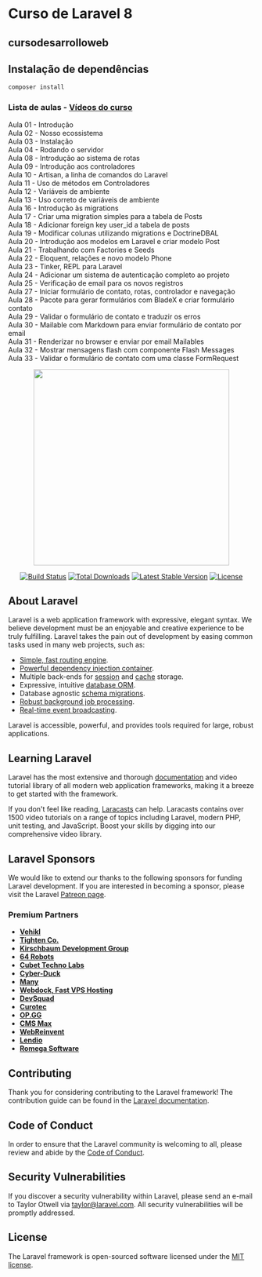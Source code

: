 # Curso de Laravel 8
## cursodesarrolloweb

## Instalação de dependências

```bash
composer install
```

### Lista de aulas - [Vídeos do curso](https://www.youtube.com/watch?v=75FYScxTBiY&list=PLd3a4dr8oUsDAjQa8T0eKSyOxUCoiMVxO)  

Aula 01 - Introdução  
Aula 02 - Nosso ecossistema  
Aula 03 - Instalação  
Aula 04 - Rodando o servidor  
Aula 08 - Introdução ao sistema de rotas  
Aula 09 - Introdução aos controladores  
Aula 10 - Artisan, a linha de comandos do Laravel  
Aula 11 - Uso de métodos em Controladores  
Aula 12 - Variáveis de ambiente  
Aula 13 - Uso correto de variáveis de ambiente  
Aula 16 - Introdução às migrations  
Aula 17 - Criar uma migration simples para a tabela de Posts  
Aula 18 - Adicionar foreign key user_id a tabela de posts  
Aula 19 - Modificar colunas utilizando migrations e DoctrineDBAL  
Aula 20 - Introdução aos modelos em Laravel e criar modelo Post  
Aula 21 - Trabalhando com Factories e Seeds  
Aula 22 - Eloquent, relações e novo modelo Phone  
Aula 23 - Tinker, REPL para Laravel  
Aula 24 - Adicionar um sistema de autenticação completo ao projeto  
Aula 25 - Verificação de email para os novos registros  
Aula 27 - Iniciar formulário de contato, rotas, controlador e navegação  
Aula 28 - Pacote para gerar formulários com BladeX e criar formulário contato  
Aula 29 - Validar o formulário de contato e traduzir os erros  
Aula 30 - Mailable com Markdown para enviar formulário de contato por email  
Aula 31 - Renderizar no browser e enviar por email Mailables  
Aula 32 - Mostrar mensagens flash com componente Flash Messages  
Aula 33 - Validar o formulário de contato com uma classe FormRequest  

<p align="center"><a href="https://laravel.com" target="_blank"><img src="https://raw.githubusercontent.com/laravel/art/master/logo-lockup/5%20SVG/2%20CMYK/1%20Full%20Color/laravel-logolockup-cmyk-red.svg" width="400"></a></p>

<p align="center">
<a href="https://travis-ci.org/laravel/framework"><img src="https://travis-ci.org/laravel/framework.svg" alt="Build Status"></a>
<a href="https://packagist.org/packages/laravel/framework"><img src="https://img.shields.io/packagist/dt/laravel/framework" alt="Total Downloads"></a>
<a href="https://packagist.org/packages/laravel/framework"><img src="https://img.shields.io/packagist/v/laravel/framework" alt="Latest Stable Version"></a>
<a href="https://packagist.org/packages/laravel/framework"><img src="https://img.shields.io/packagist/l/laravel/framework" alt="License"></a>
</p>

## About Laravel

Laravel is a web application framework with expressive, elegant syntax. We believe development must be an enjoyable and creative experience to be truly fulfilling. Laravel takes the pain out of development by easing common tasks used in many web projects, such as:

- [Simple, fast routing engine](https://laravel.com/docs/routing).
- [Powerful dependency injection container](https://laravel.com/docs/container).
- Multiple back-ends for [session](https://laravel.com/docs/session) and [cache](https://laravel.com/docs/cache) storage.
- Expressive, intuitive [database ORM](https://laravel.com/docs/eloquent).
- Database agnostic [schema migrations](https://laravel.com/docs/migrations).
- [Robust background job processing](https://laravel.com/docs/queues).
- [Real-time event broadcasting](https://laravel.com/docs/broadcasting).

Laravel is accessible, powerful, and provides tools required for large, robust applications.

## Learning Laravel

Laravel has the most extensive and thorough [documentation](https://laravel.com/docs) and video tutorial library of all modern web application frameworks, making it a breeze to get started with the framework.

If you don't feel like reading, [Laracasts](https://laracasts.com) can help. Laracasts contains over 1500 video tutorials on a range of topics including Laravel, modern PHP, unit testing, and JavaScript. Boost your skills by digging into our comprehensive video library.

## Laravel Sponsors

We would like to extend our thanks to the following sponsors for funding Laravel development. If you are interested in becoming a sponsor, please visit the Laravel [Patreon page](https://patreon.com/taylorotwell).

### Premium Partners

- **[Vehikl](https://vehikl.com/)**
- **[Tighten Co.](https://tighten.co)**
- **[Kirschbaum Development Group](https://kirschbaumdevelopment.com)**
- **[64 Robots](https://64robots.com)**
- **[Cubet Techno Labs](https://cubettech.com)**
- **[Cyber-Duck](https://cyber-duck.co.uk)**
- **[Many](https://www.many.co.uk)**
- **[Webdock, Fast VPS Hosting](https://www.webdock.io/en)**
- **[DevSquad](https://devsquad.com)**
- **[Curotec](https://www.curotec.com/services/technologies/laravel/)**
- **[OP.GG](https://op.gg)**
- **[CMS Max](https://www.cmsmax.com/)**
- **[WebReinvent](https://webreinvent.com/?utm_source=laravel&utm_medium=github&utm_campaign=patreon-sponsors)**
- **[Lendio](https://lendio.com)**
- **[Romega Software](https://romegasoftware.com)**

## Contributing

Thank you for considering contributing to the Laravel framework! The contribution guide can be found in the [Laravel documentation](https://laravel.com/docs/contributions).

## Code of Conduct

In order to ensure that the Laravel community is welcoming to all, please review and abide by the [Code of Conduct](https://laravel.com/docs/contributions#code-of-conduct).

## Security Vulnerabilities

If you discover a security vulnerability within Laravel, please send an e-mail to Taylor Otwell via [taylor@laravel.com](mailto:taylor@laravel.com). All security vulnerabilities will be promptly addressed.

## License

The Laravel framework is open-sourced software licensed under the [MIT license](https://opensource.org/licenses/MIT).
